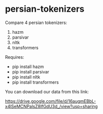 # persian-tokenizers
Compare 4 persian tokenizers:
  1. hazm
  2. parsivar
  3. nltk
  4. transformers

Requires:
  - pip install hazm
  - pip install parsivar
  - pip install nltk
  - pip install transformers

You can download our data from this link:

https://drive.google.com/file/d/16augmEBbL-x4lSeMCNPalsZ8IfGdU3d_/view?usp=sharing
